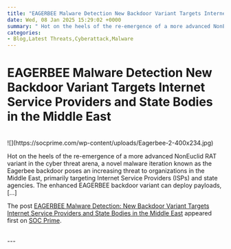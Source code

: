 ```yaml
---
title: "EAGERBEE Malware Detection New Backdoor Variant Targets Internet Service Providers and State Bodies in the Middle East"
date: Wed, 08 Jan 2025 15:29:02 +0000
summary: " Hot on the heels of the re-emergence of a more advanced NonEuclid RAT variant in the cyber threat arena, a novel malware iteration known as the Eagerbee backdoor poses an increasing threat to organizations in the Middle East, primarily targeting Internet Service Providers (ISPs) and state agencies. The enhanced EAGERBEE"
categories: 
- Blog,Latest Threats,Cyberattack,Malware
---
```

# EAGERBEE Malware Detection New Backdoor Variant Targets Internet Service Providers and State Bodies in the Middle East


<br/>
![](https://socprime.com/wp-content/uploads/Eagerbee-2-400x234.jpg)

Hot on the heels of the re-emergence of a more advanced NonEuclid RAT variant in the cyber threat arena, a novel malware iteration known as the Eagerbee backdoor poses an increasing threat to organizations in the Middle East, primarily targeting Internet Service Providers (ISPs) and state agencies. The enhanced EAGERBEE backdoor variant can deploy payloads, \[…\]

The post [EAGERBEE Malware Detection: New Backdoor Variant Targets Internet Service Providers and State Bodies in the Middle East](https://socprime.com/blog/eagerbee-malware-detection/) appeared first on [SOC Prime](https://socprime.com).

<br/>
---
